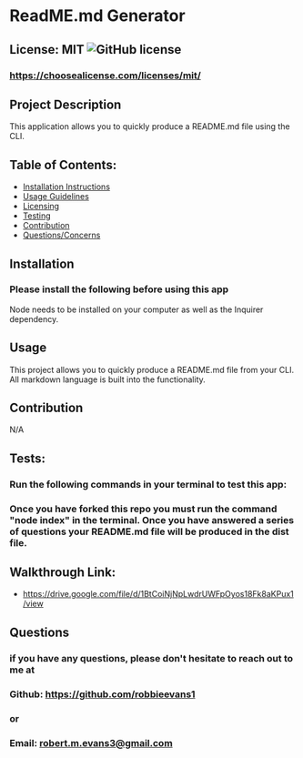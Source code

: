 
# ReadME.md Generator

## License: MIT  ![GitHub license](https://img.shields.io/github/license/Naereen/StrapDown.js.svg)
### https://choosealicense.com/licenses/mit/

## Project Description
This application allows you to quickly produce a README.md file using the CLI.

## Table of Contents:
 - [Installation Instructions](#installation)
 - [Usage Guidelines](#usage)
 - [Licensing](#license)
 - [Testing](#tests)
 - [Contribution](#contribution)
 - [Questions/Concerns](#questions)

 ## Installation
 ### Please install the following before using this app
Node needs to be installed on your computer as well as the Inquirer dependency.

## Usage
This project allows you to quickly produce a README.md file from your CLI. All markdown language is built into the functionality.

## Contribution
N/A

## Tests:
### Run the following commands in your terminal to test this app:
### Once you have forked this repo you must run the command "node index" in the terminal. Once you have answered a series of questions your README.md file will be produced in the dist file.

## Walkthrough Link:
- https://drive.google.com/file/d/1BtCoiNjNpLwdrUWFpOyos18Fk8aKPux1/view

## Questions
### if you have any questions, please don't hesitate to reach out to me at
### Github: https://github.com/robbieevans1
### or
### Email: robert.m.evans3@gmail.com
